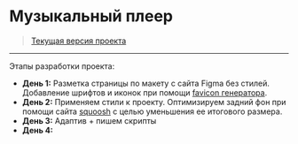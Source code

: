 # Музыкальный плеер
> [Текущая версия проекта](https://ingodwetrustt.github.io/Methed.Music/)
***
Этапы разработки проекта:
* **День 1:**  Разметка страницы по макету с сайта Figma без стилей. Добавление шрифтов и иконок при помощи [favicon генератора](https://realfavicongenerator.net/).
* **День 2:**  Применяем стили к проекту. Оптимизируем задний фон при помощи сайта [squoosh](https://squoosh.app/editor) с целью уменьшения ее итогового размера.
* **День 3:**  Адаптив + пишем скрипты
* **День 4:**  